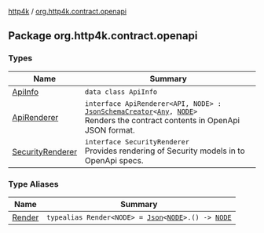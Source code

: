 [http4k](../index.md) / [org.http4k.contract.openapi](./index.md)

## Package org.http4k.contract.openapi

### Types

| Name | Summary |
|---|---|
| [ApiInfo](-api-info/index.md) | `data class ApiInfo` |
| [ApiRenderer](-api-renderer/index.md) | `interface ApiRenderer<API, NODE> : `[`JsonSchemaCreator`](../org.http4k.util/-json-schema-creator/index.md)`<`[`Any`](https://kotlinlang.org/api/latest/jvm/stdlib/kotlin/-any/index.html)`, `[`NODE`](-api-renderer/index.md#NODE)`>`<br>Renders the contract contents in OpenApi JSON format. |
| [SecurityRenderer](-security-renderer/index.md) | `interface SecurityRenderer`<br>Provides rendering of Security models in to OpenApi specs. |

### Type Aliases

| Name | Summary |
|---|---|
| [Render](-render.md) | `typealias Render<NODE> = `[`Json`](../org.http4k.format/-json/index.md)`<`[`NODE`](-render.md#NODE)`>.() -> `[`NODE`](-render.md#NODE) |
